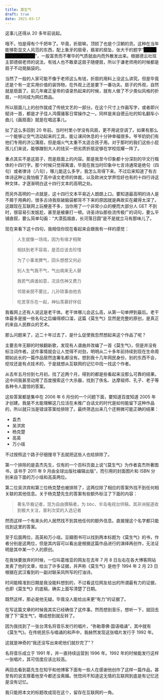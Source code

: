 ```yaml
---
title: 莫生气
draft: true
date: 2021-03-17
---
```

这事儿还得从 20 多年前说起。

哦不，怕是得有个千把年了。毕竟，折扇嘛，顶损了也是个汉朝的货。这种在当年能够彰显文人风范的东西，配上象牙的扇骨，翡翠的扇坠，张大干的题字“<del style="background-color: black">师太，你就从了老衲吧</del>”，一股富贵而不奢华的气质就由内而外散发出来。根据德云社班主郭德纲老师的说法，有钱人也不敢拿这扇子随便扇，所以于谦老师用的时候都是扇子不动晃脑袋的。

当然了一般的人家可能不像于老师这么有钱，折扇的用料上没这么讲究。但是毕竟还是个有一定实用价值的装饰物，在外观上还是要下一番功夫。扇子的外观，自然就是扇面了。前几年雍正皇帝的语录热起来的时候，就有人做了不少类似风格的折扇，一时间成为网红商品。

所以扇面儿上的创作就成了传统文艺的一部分。在这个尺寸上作画写字，或者即兴赋诗一首，都是才子佳人鸿儒骚客日常操作之一。同样是来自德云社的知名翻车小曲儿《画扇面》就是在唱这事儿。

扯了这么多回到 20 年前。当时村里小学没有风扇，更不用说空调了。如果有那么一个能够让空气流动起来的工具，能让课间休息的十分钟幸福很多。爷爷奶奶们有他们专用的济公蒲扇，但是烟火气太重不太适合孩子用。对于那时的我们这些小屁孩儿们来说，能够蹭到大人的钱买一把劣质折扇足够在学校炫耀一阵了。

重点其实不是这扇子，而是扇面上的内容。那是我至今印象都十分深刻的华文行楷体的十四行字。那个时候只觉得离谱，毕竟在我当时印象中七言诗通常是绝句（四句）或者律诗（八句），哪儿能这么多字，我怎么背得下来。不过后来知道了有古体诗这种让我怕极了高中语文老师的体裁，以及欧洲文学界恰好也有的十四行诗这种文体，才逐渐明白这十四行文本的高明之处。

而另外高明的一点就是，这十四行文本平易近人朗朗上口。要知道最高明的诗人是不屑于用典的，很多古诗我抠破脑袋都背不下来的原因就是典故实在藏得太深了。这跟现在互联网上玩梗差不多，当你用了一个非常小众的梗而大部分人 GET 不到时，很容易引发尴尬，甚至是被暴打一顿。诗圣诗仙那些流传极广的词句，要么平铺直叙，要么简单勾画：“大漠孤烟直，长河落日圆”是不是就立马有那味儿了。

现在来看下这十四句，我相信你现在看起来会跟我有一样的感觉：

> 人生就像一场戏，因为有缘才相聚
>
> 相扶到老不容易，是否应该去珍惜
>
> 为了小事发脾气，回头想想又何必
>
> 别人生气我不气，气出病来无人替
>
> 我若气病谁如意，况且伤神又费力
>
> 邻居亲朋不要比，儿孙琐事由他去
>
> 吃苦享乐在一起，神仙羡慕好伴侣

我看网上还有人说这是老干体。老干体哪儿会这么高，从第一句单押到最后。老干体最多是接一些名句之后编得顺口溜，这篇《莫生气》显然是完整的原创，是真正的来自人民群众的艺术。

那么问题来了，近二十年过去了，是什么促使我忽然想起来这个作品了呢？

主要去年无聊的时候翻新歌，发现有人谱曲并改编了一首《莫生气》，但是并没有标注词作者。这件事情就会让人觉得不对劲，明明从二十多年前持续到现在生命周期如此长的一篇作品居然连署名都没有。想到我十几年网民身份，别的东西不会，挖坟还是有点技术的，于是就想从互联网的记忆中找一找这个作者。

从去年五月份到七月初，找了近两个月，得到的都是些看起来没那么可靠的结果。这中间我甚至动用了百度搜索这个大杀器，找到了佚名、达摩祖师、孔子、老子等各种令人震惊的答案。

这些答案都是集中在 2006 年 6 月份的一个问题下面，要知道百度知道 2005 年才创建。我是不太能理解这几位活在未推广白话文的时代是如何能留下这种作品的，所以就只当是错误答案给排除了。最终筛选出来几个还稍微可能正确的结果：

- 袁杰
- 吴洪宾
- 杨克楚
- 高英
- 万小瑶

不过按照这个路子仔细搜寻下去就把这些人也给排除了。

第一个排除的是袁杰先生，仅有的一个百科页面上说“《莫生气》为作者袁杰所著图书，该书于 2011 年 9 月由全球出版社编辑出版”，而引用的封面图片和 ISBN 分别来自下面的万小瑶和高英两位。

第二位吴洪宾和第三位杨克楚也被排除了，这两位除了相应的答案外找不到任何相关联的其他信息。关于杨克楚先生的答案有些额外标注了下面的内容：

> 著名华裔记者，现为自由撰稿者，为 bbc、半岛电视台供稿，其非洲报道收到极大关注，普利次奖的入选记者

然而这样一个有来头的人居然找不到其他任何的额外信息。直接搜这个名字都只能找到这里的答案。

至于后面两位，高英和万小瑶。豆瓣图书可以找到两本标题为《莫生气》的书，作者分别是这两位，但是其内容可以看出是根据这篇作品进行的演绎再创作，无法证明是其中某一个人的原创。

在我快要放弃的时候，一位叫葛维亚的网友在去年 7 月 8 日左右在各大博客网站发表了他的文章，给出了许多证据，并声称《莫生气》是他于 1994 年 2 月 23 日根据在武汉看到的一副对联采风所写的打油诗。

时间能精准到日期是我没能料想到的，不过看这位网友给出的所谓最有力的证据，也即《莫生气》的底稿，确实上面写清楚了日期。

既然这样，那必是他无疑。毕竟没人能给出来更“有力”的证据了。

在写这篇文章的时候我其实已经确信了这件事。然而想到音乐，想听一下，就回去搜了下“莫生气”。哪成想到就反转了。

因为我找到了一张台湾名将音乐发行的唱片，“弥勒尊佛·国语唱诵”，其中就有《莫生气》。在传统民乐与唱诵的和声中，我赫然发现这张唱片发行于 1992 年。

这就是神奇的“我还没写出来呢他们就抄完了”？

名将音乐成立于 1991 年，并一直持续运营到 1996 年。1992 年的时候能发行这样一张唱片，其可信度应该比较高。

再回去看到葛先生在知乎和他博客下面有一些人在感谢他创作了这样一篇作品，甚至有的说支撑着他至今都还没离婚。恍惚间不知道这无情的互联网到底是有记忆还是没有记忆。

我只能把本文的标题改成现在这个，留存在互联网的一角。
